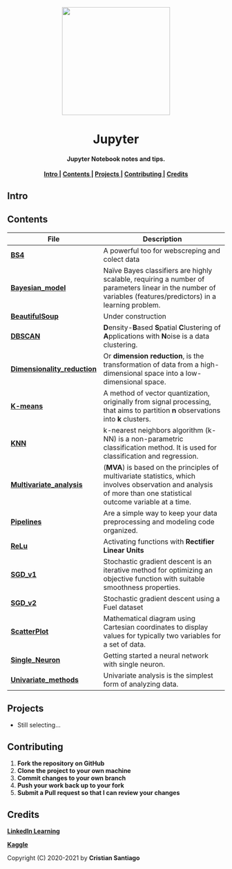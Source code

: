 
<div align = 'center'>
  <img  src='https://user-images.githubusercontent.com/75224625/114259319-68afc200-99a3-11eb-9230-fc20fe66d32b.png' width= 250>
</div>

<h1 align='center'> Jupyter</h1>

<h4 align='center'>Jupyter Notebook notes and tips. </h4>


<p align= 'center'> 
  <b>
    <a href ='#intro' > Intro </a>|
    <a href ='#contents' > Contents </a>|
    <a href ='#project' > Projects </a>|
    <a href ='#contribute'>Contributing </a>|
    <a href ='#credits' > Credits </a>
  </b>
</p>

<h2>
  <a name="intro">Intro </a> 
</h2>

<h2>
  <a name="contents">Contents </a> 
</h2>

File | Description
----------|-------------------------------------------
[**BS4**](https://github.com/engcristian/Python/blob/main/Jupyter/BS4.ipynb)| A powerful too for webscreping and colect data
[**Bayesian_model**](https://github.com/engcristian/Python/blob/main/Jupyter/Bayesian_model.ipynb)|Naïve Bayes classifiers are highly scalable, requiring a number of parameters linear in the number of variables (features/predictors) in a learning problem.
[**BeautifulSoup**](https://github.com/engcristian/Python/blob/main/Jupyter/BeautifulSoup.ipynb)| Under construction
[**DBSCAN**](https://github.com/engcristian/Python/blob/main/Jupyter/DBSCAN.ipynb)|**D**ensity-**B**ased **S**patial **C**lustering of **A**pplications with **N**oise is a data clustering.
[**Dimensionality_reduction**](https://github.com/engcristian/Python/blob/main/Jupyter/Dimensionality_reduction.ipynb)| Or **dimension reduction**, is the transformation of data from a high-dimensional space into a low-dimensional space.
[**K-means**](https://github.com/engcristian/Python/blob/main/Jupyter/K-means.ipynb)| A method of vector quantization, originally from signal processing, that aims to partition **n** observations into **k** clusters.
[**KNN**](https://github.com/engcristian/Python/blob/main/Jupyter/KNN.ipynb)| k-nearest neighbors algorithm (k-NN) is a non-parametric classification method.  It is used for classification and regression.
[**Multivariate_analysis**](https://github.com/engcristian/Python/blob/main/Jupyter/Multivariate_analysis.ipynb)|(**MVA**) is based on the principles of multivariate statistics, which involves observation and analysis of more than one statistical outcome variable at a time.
[**Pipelines**](https://github.com/engcristian/Python/blob/main/Jupyter/Pipelines.ipynb)| Are a simple way to keep your data preprocessing and modeling code organized.
[**ReLu**](https://github.com/engcristian/Python/blob/main/Jupyter/ReLu.ipynb)| Activating functions with **Rectifier Linear Units**
[**SGD_v1** ](https://github.com/engcristian/Python/blob/main/Jupyter/SGD_v1.ipynb)| Stochastic gradient descent is an iterative method for optimizing an objective function with suitable smoothness properties.
[**SGD_v2** ](https://github.com/engcristian/Python/blob/main/Jupyter/SGD_v2.ipynb)| Stochastic gradient descent using a Fuel dataset
[**ScatterPlot**](https://github.com/engcristian/Python/blob/main/Jupyter/ScatterPlot.ipynb)| Mathematical diagram using Cartesian coordinates to display values for typically two variables for a set of data.
[**Single_Neuron**](https://github.com/engcristian/Python/blob/main/Jupyter/Single_Neuron.ipynb)| Getting started a neural network with single neuron.
[**Univariate_methods**](https://github.com/engcristian/Python/blob/main/Jupyter/Univariate_methods.ipynb)|Univariate analysis is the simplest form of analyzing data.


<h2>
  <a name="project">Projects </a> 
</h2>

* Still selecting...

<h2>
  <a name="contribute">Contributing </a> 
</h2>


1. **Fork the repository on GitHub**
2. **Clone the project to your own machine**
3. **Commit changes to your own branch**
4. **Push your work back up to your fork**
5. **Submit a Pull request so that I can review your changes**

<h2>
  <a name="credits">Credits </a> 
</h2>


 [**LinkedIn Learning**](https://www.linkedin.com/learning/)
 
 [**Kaggle**](https://www.kaggle.com/)


Copyright (C) 2020-2021 by **Cristian Santiago**
